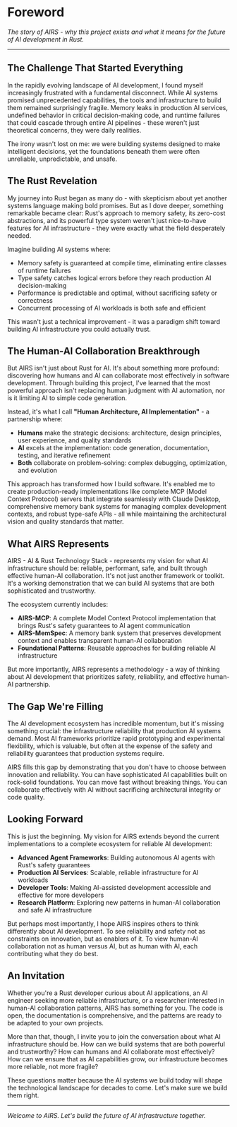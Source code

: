 # Foreword

*The story of AIRS - why this project exists and what it means for the future of AI development in Rust.*

---

## The Challenge That Started Everything

In the rapidly evolving landscape of AI development, I found myself increasingly frustrated with a fundamental disconnect. While AI systems promised unprecedented capabilities, the tools and infrastructure to build them remained surprisingly fragile. Memory leaks in production AI services, undefined behavior in critical decision-making code, and runtime failures that could cascade through entire AI pipelines - these weren't just theoretical concerns, they were daily realities.

The irony wasn't lost on me: we were building systems designed to make intelligent decisions, yet the foundations beneath them were often unreliable, unpredictable, and unsafe.

## The Rust Revelation

My journey into Rust began as many do - with skepticism about yet another systems language making bold promises. But as I dove deeper, something remarkable became clear: Rust's approach to memory safety, its zero-cost abstractions, and its powerful type system weren't just nice-to-have features for AI infrastructure - they were exactly what the field desperately needed.

Imagine building AI systems where:
- Memory safety is guaranteed at compile time, eliminating entire classes of runtime failures
- Type safety catches logical errors before they reach production AI decision-making
- Performance is predictable and optimal, without sacrificing safety or correctness
- Concurrent processing of AI workloads is both safe and efficient

This wasn't just a technical improvement - it was a paradigm shift toward building AI infrastructure you could actually trust.

## The Human-AI Collaboration Breakthrough

But AIRS isn't just about Rust for AI. It's about something more profound: discovering how humans and AI can collaborate most effectively in software development. Through building this project, I've learned that the most powerful approach isn't replacing human judgment with AI automation, nor is it limiting AI to simple code generation.

Instead, it's what I call **"Human Architecture, AI Implementation"** - a partnership where:

- **Humans** make the strategic decisions: architecture, design principles, user experience, and quality standards
- **AI** excels at the implementation: code generation, documentation, testing, and iterative refinement
- **Both** collaborate on problem-solving: complex debugging, optimization, and evolution

This approach has transformed how I build software. It's enabled me to create production-ready implementations like complete MCP (Model Context Protocol) servers that integrate seamlessly with Claude Desktop, comprehensive memory bank systems for managing complex development contexts, and robust type-safe APIs - all while maintaining the architectural vision and quality standards that matter.

## What AIRS Represents

AIRS - AI & Rust Technology Stack - represents my vision for what AI infrastructure should be: reliable, performant, safe, and built through effective human-AI collaboration. It's not just another framework or toolkit. It's a working demonstration that we can build AI systems that are both sophisticated and trustworthy.

The ecosystem currently includes:

- **AIRS-MCP**: A complete Model Context Protocol implementation that brings Rust's safety guarantees to AI agent communication
- **AIRS-MemSpec**: A memory bank system that preserves development context and enables transparent human-AI collaboration
- **Foundational Patterns**: Reusable approaches for building reliable AI infrastructure

But more importantly, AIRS represents a methodology - a way of thinking about AI development that prioritizes safety, reliability, and effective human-AI partnership.

## The Gap We're Filling

The AI development ecosystem has incredible momentum, but it's missing something crucial: the infrastructure reliability that production AI systems demand. Most AI frameworks prioritize rapid prototyping and experimental flexibility, which is valuable, but often at the expense of the safety and reliability guarantees that production systems require.

AIRS fills this gap by demonstrating that you don't have to choose between innovation and reliability. You can have sophisticated AI capabilities built on rock-solid foundations. You can move fast without breaking things. You can collaborate effectively with AI without sacrificing architectural integrity or code quality.

## Looking Forward

This is just the beginning. My vision for AIRS extends beyond the current implementations to a complete ecosystem for reliable AI development:

- **Advanced Agent Frameworks**: Building autonomous AI agents with Rust's safety guarantees
- **Production AI Services**: Scalable, reliable infrastructure for AI workloads
- **Developer Tools**: Making AI-assisted development accessible and effective for more developers
- **Research Platform**: Exploring new patterns in human-AI collaboration and safe AI infrastructure

But perhaps most importantly, I hope AIRS inspires others to think differently about AI development. To see reliability and safety not as constraints on innovation, but as enablers of it. To view human-AI collaboration not as human versus AI, but as human with AI, each contributing what they do best.

## An Invitation

Whether you're a Rust developer curious about AI applications, an AI engineer seeking more reliable infrastructure, or a researcher interested in human-AI collaboration patterns, AIRS has something for you. The code is open, the documentation is comprehensive, and the patterns are ready to be adapted to your own projects.

More than that, though, I invite you to join the conversation about what AI infrastructure should be. How can we build systems that are both powerful and trustworthy? How can humans and AI collaborate most effectively? How can we ensure that as AI capabilities grow, our infrastructure becomes more reliable, not more fragile?

These questions matter because the AI systems we build today will shape the technological landscape for decades to come. Let's make sure we build them right.

---

*Welcome to AIRS. Let's build the future of AI infrastructure together.*
